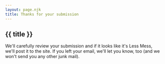```yaml
---
layout: page.njk
title: Thanks for your submission
---
```

## {{ title }}
<p>We'll carefully review your submission and if it looks like it's Less Mess, we'll post it to the site. If you left your email, we'll let you know, too (and we won't send you any other junk mail).</p>
